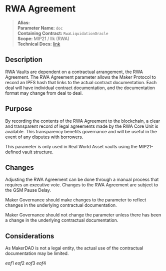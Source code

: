 # RWA Agreement

>**Alias:**  
>**Parameter Name:** `doc`  
>**Containing Contract:** `RwaLiquidationOracle`  
>**Scope:** MIP21 / Ilk (RWA)  
>**Technical Docs:** [link](https://mips.makerdao.com/mips/details/MIP21)  

## Description

RWA Vaults are dependent on a contractual arrangement, the RWA Agreement. The RWA Agreement parameter allows the Maker Protocol to record an IPFS hash that links to the actual contract documentation. Each deal will have individual contract documentation, and the documentation format may change from deal to deal.

## Purpose
By recording the contents of the RWA Agreement to the blockchain, a clear and transparent record of legal agreements made by the RWA Core Unit is available. This transparency benefits governance and will be useful in the event of any disputes with borrowers.

This parameter is only used in Real World Asset vaults using the MIP21-defined vault structure.

## Changes
Adjusting the RWA Agreement can be done through a manual process that requires an executive vote. Changes to the RWA Agreement are subject to the GSM Pause Delay.

Maker Governance should make changes to the parameter to reflect changes in the underlying contractual documentation.

Maker Governance should not change the parameter unless there has been a change in the underlying contractual documentation.

## Considerations
As MakerDAO is not a legal entity, the actual use of the contractual documentation may be limited.

$eof1$
$eof2$
$eof3$
$eof4$